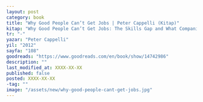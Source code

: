 ```yaml
---
layout: post
category: book
title: "Why Good People Can’t Get Jobs | Peter Cappelli (Kitap)"
kitap: "Why Good People Can’t Get Jobs: The Skills Gap and What Companies Can Do About It"
tr: "-"
yazar: "Peter Cappelli"
yil: "2012"
sayfa: "108"
goodreads: "https://www.goodreads.com/en/book/show/14742986"
description: ""
last_modified_at: XXXX-XX-XX
published: false
posted: XXXX-XX-XX
-tag: ""
image: "/assets/new/why-good-people-cant-get-jobs.jpg"
---
```



